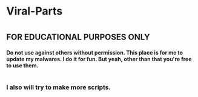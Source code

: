 # Viral-Parts
# <h2>FOR EDUCATIONAL PURPOSES ONLY</h2> <h4>Do not use against others without permission. This place is for me to update my malwares. I do it for fun. But yeah, other than that you're free to use them.</h4>
# <h3>I also will try to make more scripts. </h3>
